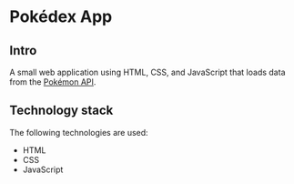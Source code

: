 # Pokédex App

## Intro
A small web application using HTML, CSS, and JavaScript that loads
data from the [Pokémon API](https://pokeapi.co/).

## Technology stack
The following technologies are used:
- HTML
- CSS
- JavaScript
